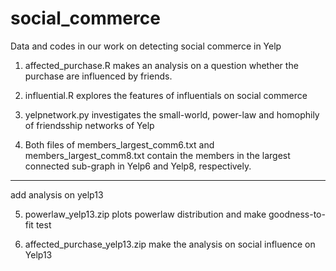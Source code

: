 # social_commerce
Data and codes in our work on detecting social commerce in Yelp

1. affected_purchase.R makes an analysis on a question whether the purchase are influenced by friends.

2. influential.R explores the features of influentials on social commerce

3. yelpnetwork.py investigates the small-world, power-law and homophily of friendsship networks of Yelp

4. Both files of members_largest_comm6.txt and members_largest_comm8.txt contain the members in the largest connected sub-graph in Yelp6 and Yelp8, respectively.
-----------------------------------------------
add analysis on yelp13

5. powerlaw_yelp13.zip plots powerlaw distribution and make goodness-to-fit test

6. affected_purchase_yelp13.zip make the analysis on social influence on Yelp13
